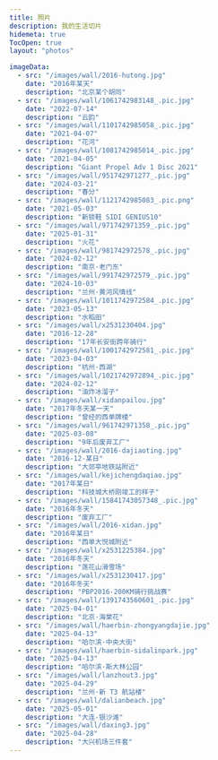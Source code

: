 ```yaml
---
title: 照片
description: 我的生活切片
hidemeta: true
TocOpen: true
layout: "photos"

imageData:
  - src: "/images/wall/2016-hutong.jpg"
    date: "2016年某天"
    description: "北京某个胡同"
  - src: "/images/wall/1061742983148_.pic.jpg"
    date: "2022-07-14"
    description: "云韵"
  - src: "/images/wall/1101742985058_.pic.jpg"
    date: "2021-04-07"
    description: "花河"
  - src: "/images/wall/1081742985014_.pic.jpg"
    date: "2021-04-05"
    description: "Giant Propel Adv 1 Disc 2021"
  - src: "/images/wall/951742971277_.pic.jpg"
    date: "2024-03-21"
    description: "春分"
  - src: "/images/wall/1121742985083_.pic.png"
    date: "2021-05-03"
    description: "新锁鞋 SIDI GENIUS10"
  - src: "/images/wall/971742971359_.pic.jpg"
    date: "2025-01-31"
    description: "火花"
  - src: "/images/wall/981742972578_.pic.jpg"
    date: "2024-02-12"
    description: "南京·老门东"
  - src: "/images/wall/991742972579_.pic.jpg"
    date: "2024-10-03"
    description: "兰州·黄河风情线"
  - src: "/images/wall/1011742972584_.pic.jpg"
    date: "2023-05-13"
    description: "水稻田"
  - src: "/images/wall/x2531230404.jpg"
    date: "2016-12-28"
    description: "17年长安街跨年骑行"
  - src: "/images/wall/1001742972581_.pic.jpg"
    date: "2023-04-03"
    description: "杭州·西湖"
  - src: "/images/wall/1021742972894_.pic.jpg"
    date: "2024-02-12"
    description: "油炸冰溜子"
  - src: "/images/wall/xidanpailou.jpg"
    date: "2017年冬天某一天"
    description: "曾经的西单牌楼"
  - src: "/images/wall/961742971358_.pic.jpg"
    date: "2025-03-08"
    description: "9年后废弃工厂"
  - src: "/images/wall/2016-dajiaoting.jpg"
    date: "2016-12-某日"
    description: "大郊亭地铁站附近"
  - src: "/images/wall/kejichengdaqiao.jpg"
    date: "2017年某日"
    description: "科技城大桥刚竣工的样子"
  - src: "/images/wall/15841743057348_.pic.jpg"
    date: "2016年冬天"
    description: "废弃工厂"
  - src: "/images/wall/2016-xidan.jpg"
    date: "2016年某日"
    description: "西单大悦城附近"
  - src: "/images/wall/x2531225384.jpg"
    date: "2016年冬天"
    description: "莲花山滑雪场"
  - src: "/images/wall/x2531230417.jpg"
    date: "2016年冬天"
    description: "PBP2016-200KM骑行挑战赛"
  - src: "/images/wall/1391743560601_.pic.jpg"
    date: "2025-04-01"
    description: "北京·海棠花"
  - src: "/images/wall/haerbin-zhongyangdajie.jpg"
    date: "2025-04-13"
    description: "哈尔滨·中央大街"
  - src: "/images/wall/haerbin-sidalinpark.jpg"
    date: "2025-04-13"
    description: "哈尔滨·斯大林公园"
  - src: "/images/wall/lanzhout3.jpg"
    date: "2025-04-29"
    description: "兰州·新 T3 航站楼"
  - src: "/images/wall/dalianbeach.jpg"
    date: "2025-05-01"
    description: "大连·银沙滩"
  - src: "/images/wall/daxing3.jpg"
    date: "2025-04-28"
    description: "大兴机场三件套"
---
```

